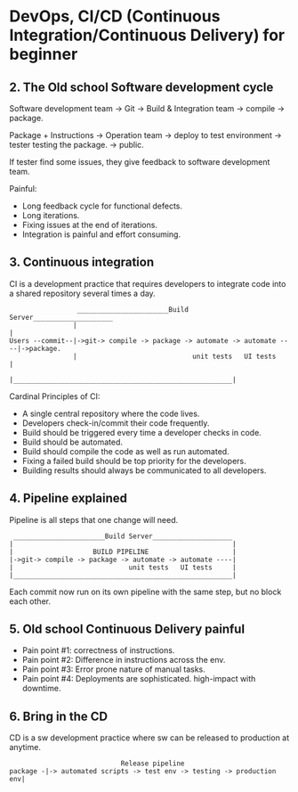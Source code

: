 # DevOps, CI/CD (Continuous Integration/Continuous Delivery) for beginner

## 2. The Old school Software development cycle

Software development team -> Git -> Build & Integration team -> compile -> package.

Package + Instructions -> Operation team -> deploy to test environment -> tester testing the package. -> public.

If tester find some issues, they give feedback to software development team.

Painful:

- Long feedback cycle for functional defects.
- Long iterations.
- Fixing issues at the end of iterations.
- Integration is painful and effort consuming.

## 3. Continuous integration

CI is a development practice that requires developers to integrate code into a shared repository several times a day.

```text
                 _______________________Build Server____________________
                |                                                       |
Users --commit--|->git-> compile -> package -> automate -> automate ----|->package.
                |                             unit tests   UI tests     |
                |_______________________________________________________|
```

Cardinal Principles of CI:

- A single central repository where the code lives.
- Developers check-in/commit their code frequently.
- Build should be triggered every time a developer checks in code.
- Build should be automated.
- Build should compile the code as well as run automated.
- Fixing a failed build should be top priority for the developers.
- Building results should always be communicated to all developers.

## 4. Pipeline explained

Pipeline is all steps that one change will need.

```text
 _______________________Build Server____________________
|                                                       |
|                    BUILD PIPELINE                     |
|->git-> compile -> package -> automate -> automate ----|
|                             unit tests   UI tests     |
|_______________________________________________________|
```

Each commit now run on its own pipeline with the same step, but no block each other.

## 5. Old school Continuous Delivery painful

- Pain point #1: correctness of instructions.
- Pain point #2: Difference in instructions across the env.
- Pain point #3: Error prone nature of manual tasks.
- Pain point #4: Deployments are sophisticated. high-impact with downtime.

## 6. Bring in the CD

CD is a sw development practice where sw can be released to production at anytime.

```text
                            Release pipeline
package -|-> automated scripts -> test env -> testing -> production env|
```
